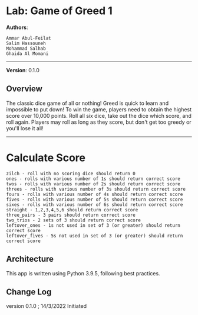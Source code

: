 # Lab: Game of Greed 1

**Authors**:

    Ammar Abul-Feilat
    Salim Hassouneh
    Mohammad Salhab  
    Ghaida Al Momani

---

**Version**: 0.1.0

## Overview

The classic dice game of all or nothing! Greed is quick to learn and impossible to put down! To win the game, players need to obtain the highest score over 10,000 points. Roll all six dice, take out the dice which score, and roll again. Players may roll as long as they score, but don't get too greedy or you'll lose it all!

---

# Calculate Score

    zilch - roll with no scoring dice should return 0
    ones - rolls with various number of 1s should return correct score
    twos - rolls with various number of 2s should return correct score
    threes - rolls with various number of 3s should return correct score
    fours - rolls with various number of 4s should return correct score
    fives - rolls with various number of 5s should return correct score
    sixes - rolls with various number of 6s should return correct score
    straight - 1,2,3,4,5,6 should return correct score
    three_pairs - 3 pairs should return correct score
    two_trios - 2 sets of 3 should return correct score
    leftover_ones - 1s not used in set of 3 (or greater) should return correct score
    leftover_fives - 5s not used in set of 3 (or greater) should return correct score

## Architecture

This app is written using Python 3.9.5, following best practices.

## Change Log

version 0.1.0 ; 14/3/2022 Initiated
